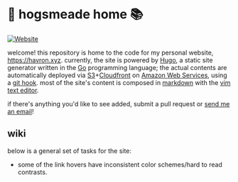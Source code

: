 # :jack_o_lantern: hogsmeade home :books: 
[![Website](https://img.shields.io/website-up-down-green-red/http/shields.io.svg)](https://havron.xyz)

welcome! this repository is home to the code for my personal website,
<https://havron.xyz>. currently, the site is powered by
[Hugo](https://gohugo.io/), a static site generator written in the
[Go](https://golang.org/) programming language; the actual contents are
automatically deployed via
[S3](https://aws.amazon.com/s3/)+[Cloudfront](https://aws.amazon.com/cloudfront/)
on [Amazon Web Services](https://aws.amazon.com/), using a [git
hook](https://git-scm.com/book/en/v2/Customizing-Git-Git-Hooks). most of the
site's content is composed in
[markdown](http://daringfireball.net/projects/markdown/) with the [vim text
editor](http://www.vim.org/). 

if there's anything you'd like to see added,
submit a pull request or [send me an email](mailto:havron@virginia.edu)!

## wiki
below is a general set of tasks for the site:

- some of the link hovers have inconsistent color schemes/hard to read contrasts.
